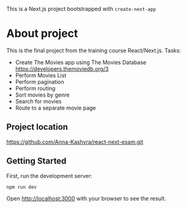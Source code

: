 This is a Next.js project bootstrapped with `create-next-app`

# About project

This is the final project from the training course React/Next.js.
Tasks:
- Create The Movies app using The Movies Database https://developers.themoviedb.org/3
- Perform Movies List
- Perform pagination
- Perform routing
- Sort movies by genre
- Search for movies
- Route to a separate movie page

## Project location

https://github.com/Anna-Kashyra/react-next-exam.git

## Getting Started

First, run the development server:

```bash
npm run dev

```

Open [http://localhost:3000](http://localhost:3000) with your browser to see the result.

